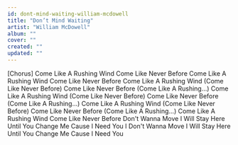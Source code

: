```yaml
---
id: dont-mind-waiting-william-mcdowell
title: "Don’t Mind Waiting"
artist: "William McDowell"
album: ""
cover: ""
created: ""
updated: ""
---
```


[Chorus]
Come Like A Rushing Wind
Come Like Never Before
Come Like A Rushing Wind
Come Like Never Before
Come Like A Rushing Wind (Come Like Never Before)
Come Like Never Before (Come Like A Rushing...)
Come Like A Rushing Wind (Come Like Never Before)
Come Like Never Before (Come Like A Rushing...)
Come Like A Rushing Wind (Come Like Never Before)
Come Like Never Before (Come Like A Rushing...)
Come Like A Rushing Wind
Come Like Never Before
Don't Wanna Move
I Will Stay Here
Until You Change Me
Cause I Need You
I Don't Wanna Move
I Will Stay Here
Until You Change Me
Cause I Need You